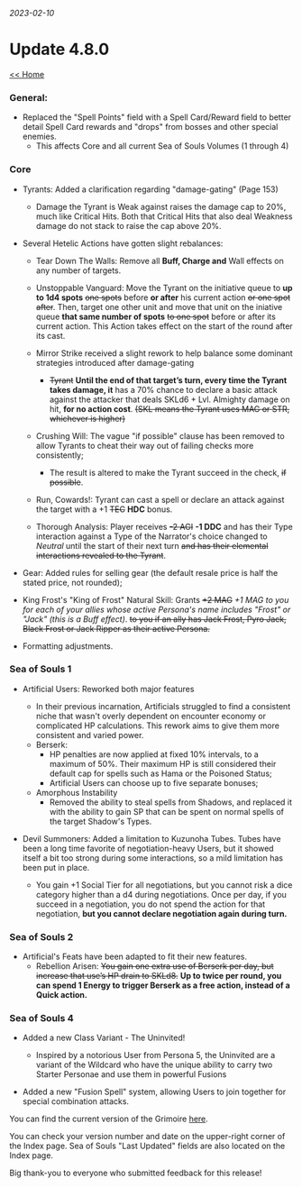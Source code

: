 _2023-02-10_
# Update 4.8.0

[<< Home](https://grimoireofheart.github.io)

### General: 
* Replaced the "Spell Points" field with a Spell Card/Reward field to better detail Spell Card rewards and "drops" from bosses and other special enemies.
	* This affects Core and all current Sea of Souls Volumes (1 through 4) 

### Core
* Tyrants: Added a clarification regarding "damage-gating" (Page 153) 
	* Damage the Tyrant is Weak against raises the damage cap to 20%, much like Critical Hits. Both that Critical Hits that also deal Weakness damage do not stack to raise the cap above 20%.
	
* Several Hetelic Actions have gotten slight rebalances:	
	* Tear Down The Walls: Remove all **Buff, Charge and** Wall effects on any number of targets.
	
	* Unstoppable Vanguard: Move the Tyrant on the initiative queue to **up to 1d4 spots** ~~one spots~~ before **or after** his current action ~~or one spot after~~. Then, target one other unit and move that unit on the iniative queue **that same number of spots** ~~to one spot~~ before or after its current action. This Action takes effect on the start of the round after its cast.
	
	* Mirror Strike received a slight rework to help balance some dominant strategies introduced after damage-gating
		* ~~Tyrant~~ **Until the end of that target’s turn, every time the Tyrant takes damage, it** has a 70% chance to declare a basic attack against the attacker that deals SKLd6 + Lvl. Almighty damage on hit, **for no action cost**. ~~(SKL means the Tyrant uses MAG or STR, whichever is higher)~~
	
	* Crushing Will: The vague "if possible" clause has been removed to allow Tyrants to cheat their way out of failing checks more consistently;
		* The result is altered to make the Tyrant succeed in the check, ~~if possible~~. 
		
	* Run, Cowards!: Tyrant can cast a spell or declare an attack against the target with a +1 ~~TEC~~ **HDC** bonus.
	
	* Thorough Analysis: Player receives ~~-2 AGI~~ **-1 DDC** and has their Type interaction against a Type of the Narrator's choice changed to *Neutral* until the start of their next turn ~~and has their elemental interactions revealed to the Tyrant~~. 

* Gear: Added rules for selling gear (the default resale price is half the stated price, not rounded);

* King Frost's "King of Frost" Natural Skill: Grants ~~+2 MAG~~ *+1 MAG to you for each of your allies whose active Persona's name includes "Frost" or "Jack" (this is a Buff effect)*. ~~to you if an ally has Jack Frost, Pyro Jack, Black Frost or Jack Ripper as their active Persona.~~ 

* Formatting adjustments.

### Sea of Souls 1
* Artificial Users: Reworked both major features
	* In their previous incarnation, Artificials struggled to find a consistent niche that wasn't overly dependent on encounter economy or complicated HP calculations. This rework aims to give them more consistent and varied power.
	* Berserk: 
		* HP penalties are now applied at fixed 10% intervals, to a maximum of 50%. Their maximum HP is still considered their default cap for spells such as Hama or the Poisoned Status;
		* Artificial Users can choose up to five separate bonuses;
	* Amorphous Instability
		* Removed the ability to steal spells from Shadows, and replaced it with the ability to gain SP that can be spent on normal spells of the target Shadow's Types. 

* Devil Summoners: Added a limitation to Kuzunoha Tubes. Tubes have been a long time favorite of negotiation-heavy Users, but it showed itself a bit too strong during some interactions, so a mild limitation has been put in place. 
	* You gain +1 Social Tier for all negotiations, but you cannot risk a dice category higher than a d4 during negotiations. Once per day, if you succeed in a negotiation, you do not spend the action for that negotiation, **but you cannot declare negotiation again during turn.**

### Sea of Souls 2
* Artificial's Feats have been adapted to fit their new features.
	* Rebellion Arisen: ~~You gain one extra use of Berserk per day, but increase that use’s HP drain to SKLd8.~~ **Up to twice per round, you can spend 1 Energy to trigger Berserk as a free action, instead of a Quick action.**

### Sea of Souls 4
* Added a new Class Variant - The Uninvited! 
	* Inspired by a notorious User from Persona 5, the Uninvited are a variant of the Wildcard who have the unique ability to carry two Starter Personae and use them in powerful Fusions

* Added a new "Fusion Spell" system, allowing Users to join together for special combination attacks.

You can find the current version of the Grimoire [here](https://github.com/grimoireofheart/grimoireofheart.github.io/raw/main/Resources/Grimoire%20of%20the%20Heart%20[Core%20Rulebook].pdf).

You can check your version number and date on the upper-right corner of the Index page. Sea of Souls "Last Updated" fields are also located on the Index page. 

Big thank-you to everyone who submitted feedback for this release!